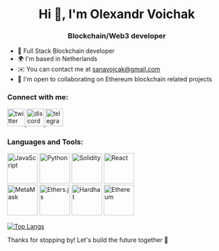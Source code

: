 <h1 align="center">Hi 👋, I'm Olexandr Voichak</h1>
<h3 align="center">Blockchain/Web3 developer</h3>

- 🚀 Full Stack Blockchain developer
- 🌍 I'm based in Netherlands
- ✉️ You can contact me at sanavojcak@gmail.com
- 🤝 I'm open to collaborating on Ethereum blockchain related projects

<h3 align="left">Connect with me:</h3>
<p align="left">
  <a href="https://twitter.com/your_twitter_handle" target="_blank" rel="noreferrer"> <img src="https://www.vectorlogo.zone/logos/twitter/twitter-icon.svg" alt="twitter" width="40" height="40"/> </a>
  <a href="https://discordapp.com/users/your_discord_user_id" target="_blank" rel="noreferrer"> <img src="https://www.vectorlogo.zone/logos/discordapp/discordapp-icon.svg" alt="discord" width="40" height="40"/> </a>
  <a href="https://t.me/your_telegram_username" target="_blank" rel="noreferrer"> <img src="https://www.vectorlogo.zone/logos/telegram/telegram-icon.svg" alt="telegram" width="40" height="40"/> </a>
</p>

<h3 align="left">Languages and Tools:</h3>
<div>
  <a href="#"><img height="70" src="https://img.shields.io/badge/-JavaScript-F7DF1E?style=flat-square&logo=javascript&logoColor=white" alt="JavaScript" /></a>
  <a href="#"><img height="70" src="https://img.shields.io/badge/-Python-3776AB?style=flat-square&logo=python&logoColor=white" alt="Python" /></a>
  <a href="#"><img height="70" src="https://img.shields.io/badge/-Solidity-363636?style=flat-square&logo=solidity&logoColor=white" alt="Solidity" /></a>
  <a href="#"><img height="70" src="https://img.shields.io/badge/-React-61DAFB?style=flat-square&logo=react&logoColor=white" alt="React" /></a>
</div>
<div>
  <a href="#"><img height="70" src="https://img.shields.io/badge/-MetaMask-E2761B?style=flat-square&logo=metamask&logoColor=white" alt="MetaMask" /></a>
  <a href="#"><img height="70" src="https://img.shields.io/badge/-Ethers.js-3498DB?style=flat-square&logo=ethereum&logoColor=white" alt="Ethers.js" /></a>
  <a href="#"><img height="70" src="https://img.shields.io/badge/-Hardhat-3E1F3D?style=flat-square&logo=hardhat&logoColor=white" alt="Hardhat" /></a>
  <a href="#"><img height="70" src="https://img.shields.io/badge/-Ethereum-3C3C3D?style=flat-square&logo=ethereum&logoColor=white" alt="Ethereum" /></a>
</div>


[![Top Langs](https://github-readme-stats.vercel.app/api/top-langs/?username=anuraghazra&layout=donut-vertical)](https://github.com/anuraghazra/github-readme-stats)

Thanks for stopping by! Let's build the future together 🚀

